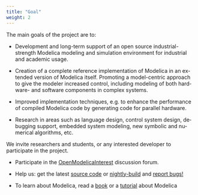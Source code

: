 ```yaml
---
title: "Goal"
weight: 2
---
```

<p>The main goals of the project are to:</p>
<!--      
<ul class="arrow">
-->
<ul>
<li>
<p><span lang="EN-US">Development and long-term support of an open source industrial-strength Modelica modeling and simulation environment for industrial and academic usage. </span></p>
</li>
<li>
<p><span lang="EN-US">Creation of a complete reference implementation of Modelica in an extended version of Modelica itself. Promoting a model-centric approach to give the modeler increased control, including modeling of both hardware- and software components in complex systems. </span></p>
</li>
<li>
<p><span lang="EN-US">Improved implementation techniques, e.g. to enhance the performance of compiled Modelica code by generating code for parallel hardware. </span></p>
</li>
<li><span lang="EN-US">Research in areas such as language design, control system design, debugging support, embedded system modeling, new symbolic and numerical algorithms, etc.</span></li>
</ul>
<p>We invite researchers and students, or any interested developer to participate in the project.</p>
<ul>
<li>
<p>Participate in the <a href="/forum">OpenModelicaInterest</a> discussion forum.</p>
</li>
<li>
<p>Help us: get the latest <a href="/developersresources/source-code">source code</a> or <a href="/developersresources/source-code">nightly-build</a> and <a href="https://github.com/OpenModelica/OpenModelica/issues/new/choose">report bugs!</a></p>
</li>
<li>
<p>To learn about Modelica, read a <a href="/research/booksproceedings#books">book</a> or a <a href="/images/docs/userdocs/modprod2012-tutorial1-Peter-Fritzson-ModelicaTutorial.pdf">tutorial</a> about Modelica</p>
</li>
</ul>
